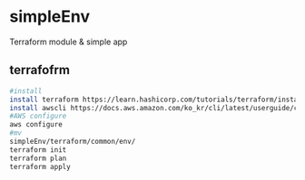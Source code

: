 # simpleEnv
Terraform module &amp; simple app


## terrafofrm 

```bash
#install 
install terraform https://learn.hashicorp.com/tutorials/terraform/install-cli
install awscli https://docs.aws.amazon.com/ko_kr/cli/latest/userguide/cli-chap-install.html
#AWS configure
aws configure
#mv
simpleEnv/terraform/common/env/
terraform init
terraform plan
terraform apply 
```


